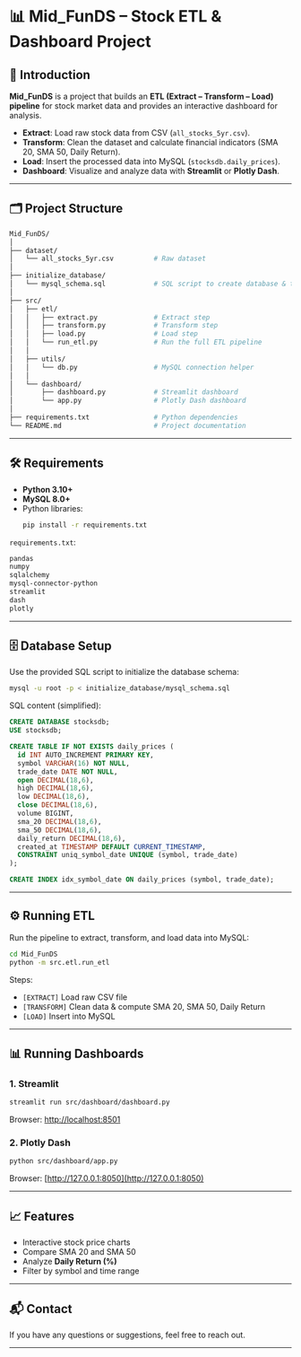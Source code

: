# 📊 Mid_FunDS – Stock ETL & Dashboard Project

## 🚀 Introduction
**Mid_FunDS** is a project that builds an **ETL (Extract – Transform – Load) pipeline** for stock market data and provides an interactive dashboard for analysis.

- **Extract**: Load raw stock data from CSV (`all_stocks_5yr.csv`).  
- **Transform**: Clean the dataset and calculate financial indicators (SMA 20, SMA 50, Daily Return).  
- **Load**: Insert the processed data into MySQL (`stocksdb.daily_prices`).  
- **Dashboard**: Visualize and analyze data with **Streamlit** or **Plotly Dash**.  

---

## 🗂 Project Structure
```bash
Mid_FunDS/
│
├── dataset/
│   └── all_stocks_5yr.csv          # Raw dataset
│
├── initialize_database/
│   └── mysql_schema.sql            # SQL script to create database & tables
│
├── src/
│   ├── etl/
│   │   ├── extract.py              # Extract step
│   │   ├── transform.py            # Transform step
│   │   ├── load.py                 # Load step
│   │   └── run_etl.py              # Run the full ETL pipeline
│   │
│   ├── utils/
│   │   └── db.py                   # MySQL connection helper
│   │
│   └── dashboard/
│       ├── dashboard.py            # Streamlit dashboard
│       └── app.py                  # Plotly Dash dashboard
│
├── requirements.txt                # Python dependencies
└── README.md                       # Project documentation
```

---

## 🛠 Requirements
- **Python 3.10+**
- **MySQL 8.0+**
- Python libraries:
  ```bash
  pip install -r requirements.txt
  ```

`requirements.txt`:
```txt
pandas
numpy
sqlalchemy
mysql-connector-python
streamlit
dash
plotly
```

---

## 🗄 Database Setup
Use the provided SQL script to initialize the database schema:

```bash
mysql -u root -p < initialize_database/mysql_schema.sql
```

SQL content (simplified):
```sql
CREATE DATABASE stocksdb;
USE stocksdb;

CREATE TABLE IF NOT EXISTS daily_prices (
  id INT AUTO_INCREMENT PRIMARY KEY,
  symbol VARCHAR(16) NOT NULL,
  trade_date DATE NOT NULL,
  open DECIMAL(18,6),
  high DECIMAL(18,6),
  low DECIMAL(18,6),
  close DECIMAL(18,6),
  volume BIGINT,
  sma_20 DECIMAL(18,6),
  sma_50 DECIMAL(18,6),
  daily_return DECIMAL(18,6),
  created_at TIMESTAMP DEFAULT CURRENT_TIMESTAMP,
  CONSTRAINT uniq_symbol_date UNIQUE (symbol, trade_date)
);

CREATE INDEX idx_symbol_date ON daily_prices (symbol, trade_date);
```

---

## ⚙️ Running ETL
Run the pipeline to extract, transform, and load data into MySQL:

```bash
cd Mid_FunDS
python -m src.etl.run_etl
```

Steps:
- `[EXTRACT]` Load raw CSV file  
- `[TRANSFORM]` Clean data & compute SMA 20, SMA 50, Daily Return  
- `[LOAD]` Insert into MySQL  

---

## 📊 Running Dashboards

### 1. Streamlit
```bash
streamlit run src/dashboard/dashboard.py
```
Browser: [http://localhost:8501](http://localhost:8501)

### 2. Plotly Dash
```bash
python src/dashboard/app.py
```
Browser: [http://127.0.0.1:8050](http://127.0.0.1:8050)

---

## 📈 Features
- Interactive stock price charts  
- Compare SMA 20 and SMA 50  
- Analyze **Daily Return (%)**  
- Filter by symbol and time range  

---

## 📬 Contact
If you have any questions or suggestions, feel free to reach out.

---
